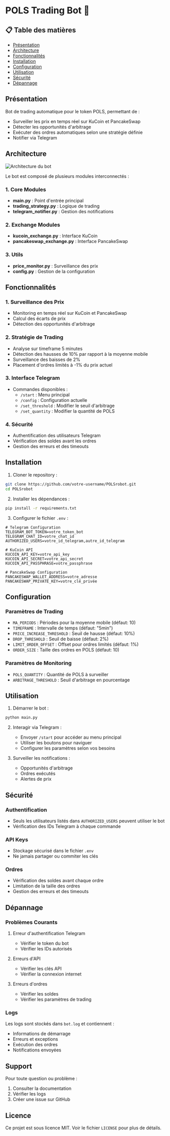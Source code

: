 # POLS Trading Bot 🤖

## 📋 Table des matières
- [Présentation](#présentation)
- [Architecture](#architecture)
- [Fonctionnalités](#fonctionnalités)
- [Installation](#installation)
- [Configuration](#configuration)
- [Utilisation](#utilisation)
- [Sécurité](#sécurité)
- [Dépannage](#dépannage)

## Présentation
Bot de trading automatique pour le token POLS, permettant de :
- Surveiller les prix en temps réel sur KuCoin et PancakeSwap
- Détecter les opportunités d'arbitrage
- Exécuter des ordres automatiques selon une stratégie définie
- Notifier via Telegram

## Architecture
![Architecture du bot](archi.png)

Le bot est composé de plusieurs modules interconnectés :

### 1. Core Modules
- **main.py** : Point d'entrée principal
- **trading_strategy.py** : Logique de trading
- **telegram_notifier.py** : Gestion des notifications

### 2. Exchange Modules
- **kucoin_exchange.py** : Interface KuCoin
- **pancakeswap_exchange.py** : Interface PancakeSwap

### 3. Utils
- **price_monitor.py** : Surveillance des prix
- **config.py** : Gestion de la configuration

## Fonctionnalités

### 1. Surveillance des Prix
- Monitoring en temps réel sur KuCoin et PancakeSwap
- Calcul des écarts de prix
- Détection des opportunités d'arbitrage

### 2. Stratégie de Trading
- Analyse sur timeframe 5 minutes
- Détection des hausses de 10% par rapport à la moyenne mobile
- Surveillance des baisses de 2%
- Placement d'ordres limités à -1% du prix actuel

### 3. Interface Telegram
- Commandes disponibles :
  - `/start` : Menu principal
  - `/config` : Configuration actuelle
  - `/set_threshold` : Modifier le seuil d'arbitrage
  - `/set_quantity` : Modifier la quantité de POLS

### 4. Sécurité
- Authentification des utilisateurs Telegram
- Vérification des soldes avant les ordres
- Gestion des erreurs et des timeouts

## Installation

1. Cloner le repository :
```bash
git clone https://github.com/votre-username/POLSrobot.git
cd POLSrobot
```

2. Installer les dépendances :
```bash
pip install -r requirements.txt
```

3. Configurer le fichier `.env` :
```env
# Telegram Configuration
TELEGRAM_BOT_TOKEN=votre_token_bot
TELEGRAM_CHAT_ID=votre_chat_id
AUTHORIZED_USERS=votre_id_telegram,autre_id_telegram

# KuCoin API
KUCOIN_API_KEY=votre_api_key
KUCOIN_API_SECRET=votre_api_secret
KUCOIN_API_PASSPHRASE=votre_passphrase

# PancakeSwap Configuration
PANCAKESWAP_WALLET_ADDRESS=votre_adresse
PANCAKESWAP_PRIVATE_KEY=votre_clé_privée
```

## Configuration

### Paramètres de Trading
- `MA_PERIODS` : Périodes pour la moyenne mobile (défaut: 10)
- `TIMEFRAME` : Intervalle de temps (défaut: "5min")
- `PRICE_INCREASE_THRESHOLD` : Seuil de hausse (défaut: 10%)
- `DROP_THRESHOLD` : Seuil de baisse (défaut: 2%)
- `LIMIT_ORDER_OFFSET` : Offset pour ordres limités (défaut: 1%)
- `ORDER_SIZE` : Taille des ordres en POLS (défaut: 10)

### Paramètres de Monitoring
- `POLS_QUANTITY` : Quantité de POLS à surveiller
- `ARBITRAGE_THRESHOLD` : Seuil d'arbitrage en pourcentage

## Utilisation

1. Démarrer le bot :
```bash
python main.py
```

2. Interagir via Telegram :
   - Envoyer `/start` pour accéder au menu principal
   - Utiliser les boutons pour naviguer
   - Configurer les paramètres selon vos besoins

3. Surveiller les notifications :
   - Opportunités d'arbitrage
   - Ordres exécutés
   - Alertes de prix

## Sécurité

### Authentification
- Seuls les utilisateurs listés dans `AUTHORIZED_USERS` peuvent utiliser le bot
- Vérification des IDs Telegram à chaque commande

### API Keys
- Stockage sécurisé dans le fichier `.env`
- Ne jamais partager ou commiter les clés

### Ordres
- Vérification des soldes avant chaque ordre
- Limitation de la taille des ordres
- Gestion des erreurs et des timeouts

## Dépannage

### Problèmes Courants
1. Erreur d'authentification Telegram
   - Vérifier le token du bot
   - Vérifier les IDs autorisés

2. Erreurs d'API
   - Vérifier les clés API
   - Vérifier la connexion internet

3. Erreurs d'ordres
   - Vérifier les soldes
   - Vérifier les paramètres de trading

### Logs
Les logs sont stockés dans `bot.log` et contiennent :
- Informations de démarrage
- Erreurs et exceptions
- Exécution des ordres
- Notifications envoyées

## Support
Pour toute question ou problème :
1. Consulter la documentation
2. Vérifier les logs
3. Créer une issue sur GitHub

## Licence
Ce projet est sous licence MIT. Voir le fichier `LICENSE` pour plus de détails. 